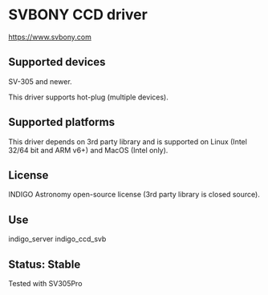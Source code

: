 # SVBONY CCD driver

https://www.svbony.com

## Supported devices

SV-305 and newer.

This driver supports hot-plug (multiple devices).

## Supported platforms

This driver depends on 3rd party library and is supported on Linux (Intel 32/64 bit and ARM v6+) and MacOS (Intel only).

## License

INDIGO Astronomy open-source license (3rd party library is closed source).

## Use

indigo_server indigo_ccd_svb

## Status: Stable

Tested with SV305Pro

